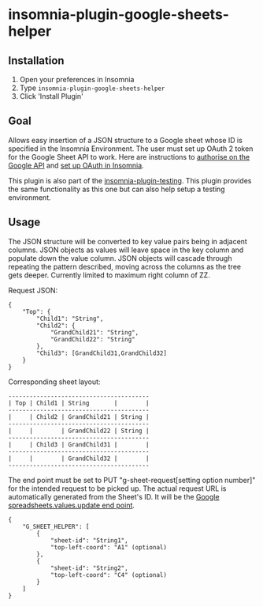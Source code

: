 # insomnia-plugin-google-sheets-helper

## Installation
1. Open your preferences in Insomnia
2. Type `insomnia-plugin-google-sheets-helper`
3. Click 'Install Plugin'

## Goal

Allows easy insertion of a JSON structure to a Google sheet whose ID is specified in the Insomnia Environment. The user must set up OAuth 2 token for the Google Sheet API to work. Here are instructions to [authorise on the Google API](https://developers.google.com/sheets/api/guides/authorizing "Google Sheet's Authorisation") and [set up OAuth in Insomnia](https://insomnia.rest/blog/oauth2-github-api/ "Insomnia OAuth setup").

This plugin is also part of the [insomnia-plugin-testing](https://github.com/StuartChartersE22/insomnia-plugin-testing "GitHub insomnia plugin testing repo"). This plugin provides the same functionality as this one but can also help setup a testing environment.

## Usage

The JSON structure will be converted to key value pairs being in adjacent columns. JSON objects as values will leave space in the key column and populate down the value column. JSON objects will cascade through repeating the pattern described, moving across the columns as the tree gets deeper. Currently limited to maximum right column of ZZ.

Request JSON:
```
{
    "Top": {
        "Child1": "String",
        "Child2": {
            "GrandChild21": "String",
            "GrandChild22": "String"
        },
        "Child3": [GrandChild31,GrandChild32]
    }
}
```
Corresponding sheet layout:
```
----------------------------------------
| Top | Child1 | String       |        |
----------------------------------------
|     | Child2 | GrandChild21 | String |
----------------------------------------
|     |        | GrandChild22 | String |
----------------------------------------
|     | Child3 | GrandChild31 |        |
----------------------------------------
|     |        | GrandChild32 |        |
----------------------------------------
```

The end point must be set to PUT "g-sheet-request\[setting option number\]" for the intended request to be picked up. The actual request URL is automatically generated from the Sheet's ID. It will be the [Google spreadsheets.values.update end point](https://developers.google.com/sheets/api/reference/rest/v4/spreadsheets.values/update).

```
{
    "G_SHEET_HELPER": [
        {
            "sheet-id": "String1",
            "top-left-coord": "A1" (optional)
        },
        {
            "sheet-id": "String2",
            "top-left-coord": "C4" (optional)
        }
    ]
}
```